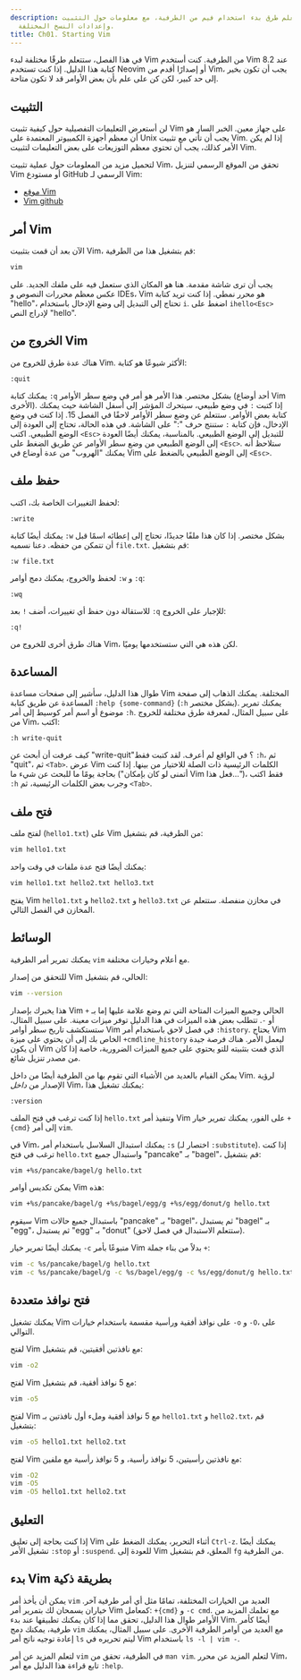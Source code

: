 ```yaml
---
description: في هذا الفصل، ستتعلم طرق بدء استخدام فيم من الطرفية، مع معلومات حول التثبيت
  وإعدادات النسخ المختلفة.
title: Ch01. Starting Vim
---
```


في هذا الفصل، ستتعلم طرقًا مختلفة لبدء Vim من الطرفية. كنت أستخدم Vim 8.2 عند كتابة هذا الدليل. إذا كنت تستخدم Neovim أو إصدارًا أقدم من Vim، يجب أن تكون بخير إلى حد كبير، لكن كن على علم بأن بعض الأوامر قد لا تكون متاحة.

## التثبيت

لن أستعرض التعليمات التفصيلية حول كيفية تثبيت Vim على جهاز معين. الخبر السار هو أن معظم أجهزة الكمبيوتر المعتمدة على Unix يجب أن تأتي مع تثبيت Vim. إذا لم يكن الأمر كذلك، يجب أن تحتوي معظم التوزيعات على بعض التعليمات لتثبيت Vim.

لتحميل مزيد من المعلومات حول عملية تثبيت Vim، تحقق من الموقع الرسمي لتنزيل Vim أو مستودع GitHub الرسمي لـ Vim:
- [موقع Vim](https://www.vim.org/download.php)
- [Vim github](https://github.com/vim/vim)

## أمر Vim

الآن بعد أن قمت بتثبيت Vim، قم بتشغيل هذا من الطرفية:

```bash
vim
```

يجب أن ترى شاشة مقدمة. هنا هو المكان الذي ستعمل فيه على ملفك الجديد. على عكس معظم محررات النصوص و IDEs، Vim هو محرر نمطي. إذا كنت تريد كتابة "hello"، تحتاج إلى التبديل إلى وضع الإدخال باستخدام `i`. اضغط على `ihello<Esc>` لإدراج النص "hello".

## الخروج من Vim

هناك عدة طرق للخروج من Vim. الأكثر شيوعًا هو كتابة:

```shell
:quit
```

يمكنك كتابة `:q` بشكل مختصر. هذا الأمر هو أمر في وضع سطر الأوامر (أحد أوضاع Vim الأخرى). إذا كتبت `:` في وضع طبيعي، سيتحرك المؤشر إلى أسفل الشاشة حيث يمكنك كتابة بعض الأوامر. ستتعلم عن وضع سطر الأوامر لاحقًا في الفصل 15. إذا كنت في وضع الإدخال، فإن كتابة `:` ستنتج حرف ":" على الشاشة. في هذه الحالة، تحتاج إلى العودة إلى الوضع الطبيعي. اكتب `<Esc>` للتبديل إلى الوضع الطبيعي. بالمناسبة، يمكنك أيضًا العودة إلى الوضع الطبيعي من وضع سطر الأوامر عن طريق الضغط على `<Esc>`. ستلاحظ أنه يمكنك "الهروب" من عدة أوضاع في Vim إلى الوضع الطبيعي بالضغط على `<Esc>`.

## حفظ ملف

لحفظ التغييرات الخاصة بك، اكتب:

```shell
:write
```

يمكنك أيضًا كتابة `:w` بشكل مختصر. إذا كان هذا ملفًا جديدًا، تحتاج إلى إعطائه اسمًا قبل أن تتمكن من حفظه. دعنا نسميه `file.txt`. قم بتشغيل:

```shell
:w file.txt
```

لحفظ والخروج، يمكنك دمج أوامر `:w` و `:q`:

```shell
:wq
```

للاستقالة دون حفظ أي تغييرات، أضف `!` بعد `:q` للإجبار على الخروج:

```shell
:q!
```

هناك طرق أخرى للخروج من Vim، لكن هذه هي التي ستستخدمها يوميًا.

## المساعدة

طوال هذا الدليل، سأشير إلى صفحات مساعدة Vim المختلفة. يمكنك الذهاب إلى صفحة المساعدة عن طريق كتابة `:help {some-command}` (`:h` بشكل مختصر). يمكنك تمرير موضوع أو اسم أمر كوسيط إلى أمر `:h`. على سبيل المثال، لمعرفة طرق مختلفة للخروج من Vim، اكتب:

```shell
:h write-quit
```

كيف عرفت أن أبحث عن "write-quit"؟ في الواقع لم أعرف. لقد كتبت فقط `:h`، ثم "quit"، ثم `<Tab>`. عرض Vim الكلمات الرئيسية ذات الصلة للاختيار من بينها. إذا كنت بحاجة يومًا ما للبحث عن شيء ما ("أتمنى لو كان بإمكان Vim فعل هذا...")، فقط اكتب `:h` وجرب بعض الكلمات الرئيسية، ثم `<Tab>`.

## فتح ملف

لفتح ملف (`hello1.txt`) على Vim من الطرفية، قم بتشغيل:

```bash
vim hello1.txt
```

يمكنك أيضًا فتح عدة ملفات في وقت واحد:

```bash
vim hello1.txt hello2.txt hello3.txt
```

يفتح Vim `hello1.txt` و `hello2.txt` و `hello3.txt` في مخازن منفصلة. ستتعلم عن المخازن في الفصل التالي.

## الوسائط

يمكنك تمرير أمر الطرفية `vim` مع أعلام وخيارات مختلفة.

للتحقق من إصدار Vim الحالي، قم بتشغيل:

```bash
vim --version
```

هذا يخبرك بإصدار Vim الحالي وجميع الميزات المتاحة التي تم وضع علامة عليها إما بـ `+` أو `-`. تتطلب بعض هذه الميزات في هذا الدليل توفر ميزات معينة. على سبيل المثال، ستستكشف تاريخ سطر أوامر Vim في فصل لاحق باستخدام أمر `:history`. يحتاج Vim الخاص بك إلى أن يحتوي على ميزة `+cmdline_history` ليعمل الأمر. هناك فرصة جيدة أن يكون Vim الذي قمت بتثبيته للتو يحتوي على جميع الميزات الضرورية، خاصة إذا كان من مصدر تنزيل شائع.

يمكن القيام بالعديد من الأشياء التي تقوم بها من الطرفية أيضًا من داخل Vim. لرؤية الإصدار من *داخل* Vim، يمكنك تشغيل هذا:

```shell
:version
```

إذا كنت ترغب في فتح الملف `hello.txt` وتنفيذ أمر Vim على الفور، يمكنك تمرير خيار `+{cmd}` إلى أمر `vim`.

في Vim، يمكنك استبدال السلاسل باستخدام أمر `:s` (اختصار لـ `:substitute`). إذا كنت ترغب في فتح `hello.txt` واستبدال جميع "pancake" بـ "bagel"، قم بتشغيل:

```bash
vim +%s/pancake/bagel/g hello.txt
```

يمكن تكديس أوامر Vim هذه:

```bash
vim +%s/pancake/bagel/g +%s/bagel/egg/g +%s/egg/donut/g hello.txt
```

سيقوم Vim باستبدال جميع حالات "pancake" بـ "bagel"، ثم يستبدل "bagel" بـ "egg"، ثم يستبدل "egg" بـ "donut" (ستتعلم الاستبدال في فصل لاحق).

يمكنك أيضًا تمرير خيار `-c` متبوعًا بأمر Vim بدلاً من بناء جملة `+`:

```bash
vim -c %s/pancake/bagel/g hello.txt
vim -c %s/pancake/bagel/g -c %s/bagel/egg/g -c %s/egg/donut/g hello.txt
```

## فتح نوافذ متعددة

يمكنك تشغيل Vim على نوافذ أفقية ورأسية مقسمة باستخدام خيارات `-o` و `-O`، على التوالي.

لفتح Vim مع نافذتين أفقيتين، قم بتشغيل:

```bash
vim -o2
```

لفتح Vim مع 5 نوافذ أفقية، قم بتشغيل:

```bash
vim -o5
```

لفتح Vim مع 5 نوافذ أفقية وملء أول نافذتين بـ `hello1.txt` و `hello2.txt`، قم بتشغيل:

```bash
vim -o5 hello1.txt hello2.txt
```

لفتح Vim مع نافذتين رأسيتين، 5 نوافذ رأسية، و 5 نوافذ رأسية مع ملفين:

```bash
vim -O2
vim -O5
vim -O5 hello1.txt hello2.txt
```

## التعليق

إذا كنت بحاجة إلى تعليق Vim أثناء التحرير، يمكنك الضغط على `Ctrl-z`. يمكنك أيضًا تشغيل الأمر `:stop` أو `:suspend`. للعودة إلى Vim المعلق، قم بتشغيل `fg` من الطرفية.

## بدء Vim بطريقة ذكية

يمكن أن يأخذ أمر `vim` العديد من الخيارات المختلفة، تمامًا مثل أي أمر طرفية آخر. خياران يسمحان لك بتمرير أمر Vim كمعامل: `+{cmd}` و `-c cmd`. مع تعلمك المزيد من الأوامر طوال هذا الدليل، تحقق مما إذا كان يمكنك تطبيقها عند بدء Vim. أيضًا كأمر طرفية، يمكنك دمج `vim` مع العديد من أوامر الطرفية الأخرى. على سبيل المثال، يمكنك إعادة توجيه ناتج أمر `ls` ليتم تحريره في Vim باستخدام `ls -l | vim -`.

لتعلم المزيد عن أمر `vim` في الطرفية، تحقق من `man vim`. لتعلم المزيد عن محرر Vim، تابع قراءة هذا الدليل مع أمر `:help`.